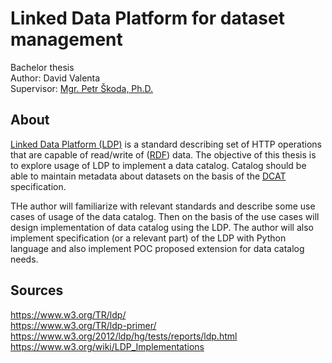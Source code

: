 # Linked Data Platform for dataset management
Bachelor thesis<br>
Author: David Valenta<br>
Supervisor: [Mgr. Petr Škoda, Ph.D.](https://www.mff.cuni.cz/cs/fakulta/organizacni-struktura/lide?hdl=7952)

## About
[Linked Data Platform (LDP)](https://www.w3.org/TR/ldp/) is a standard describing set of HTTP operations that are capable of read/write of ([RDF](https://www.w3.org/RDF/)) data. The objective of this thesis is to explore usage of LDP to implement a data catalog. Catalog should be able to maintain metadata about datasets on the basis of the [DCAT](https://www.w3.org/TR/vocab-dcat-3/) specification.

THe author will familiarize with relevant standards and describe some use cases of usage of the data catalog. Then on the basis of the use cases will design implementation of data catalog using the LDP. The author will also implement specification (or a relevant part) of the LDP with Python language and also implement POC proposed extension for data catalog needs.

## Sources
https://www.w3.org/TR/ldp/<br>
https://www.w3.org/TR/ldp-primer/<br>
https://www.w3.org/2012/ldp/hg/tests/reports/ldp.html<br>
https://www.w3.org/wiki/LDP_Implementations<br>
